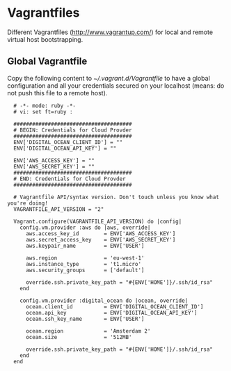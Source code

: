 # Vagrantfiles

Different Vagrantfiles (http://www.vagrantup.com/) for local and remote virtual host bootstrapping.

## Global Vagrantfile

Copy the following content to *~/.vagrant.d/Vagrantfile* to have a global
configuration and all your credentials secured on your localhost (means: do
not push this file to a remote host).

      # -*- mode: ruby -*-
      # vi: set ft=ruby :

      ######################################
      # BEGIN: Credentials for Cloud Provder
      ######################################
      ENV['DIGITAL_OCEAN_CLIENT_ID'] = ""
      ENV['DIGITAL_OCEAN_API_KEY'] = ""

      ENV['AWS_ACCESS_KEY'] = ""
      ENV['AWS_SECRET_KEY'] = ""
      ######################################
      # END: Credentials for Cloud Provder
      ######################################

      # Vagrantfile API/syntax version. Don't touch unless you know what you're doing!
      VAGRANTFILE_API_VERSION = "2"

      Vagrant.configure(VAGRANTFILE_API_VERSION) do |config|
        config.vm.provider :aws do |aws, override|
          aws.access_key_id        = ENV['AWS_ACCESS_KEY']
          aws.secret_access_key    = ENV['AWS_SECRET_KEY']
          aws.keypair_name         = ENV['USER']

          aws.region               = 'eu-west-1'
          aws.instance_type        = 't1.micro'
          aws.security_groups      = ['default']

          override.ssh.private_key_path = "#{ENV['HOME']}/.ssh/id_rsa"
        end

        config.vm.provider :digital_ocean do |ocean, override|
          ocean.client_id          = ENV['DIGITAL_OCEAN_CLIENT_ID']
          ocean.api_key            = ENV['DIGITAL_OCEAN_API_KEY']
          ocean.ssh_key_name       = ENV['USER']

          ocean.region             = 'Amsterdam 2'
          ocean.size               = '512MB'

          override.ssh.private_key_path = "#{ENV['HOME']}/.ssh/id_rsa"
        end
      end
